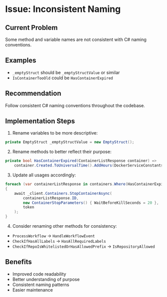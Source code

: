 # Issue: Inconsistent Naming

## Current Problem
Some method and variable names are not consistent with C# naming conventions.

## Examples
- `_emptyStruct` should be `_emptyStructValue` or similar
- `IsContainerTooOld` could be `HasContainerExpired`

## Recommendation
Follow consistent C# naming conventions throughout the codebase.

## Implementation Steps

1. Rename variables to be more descriptive:
```csharp
private EmptyStruct _emptyStructValue = new EmptyStruct();
```

2. Rename methods to better reflect their purpose:
```csharp
private bool HasContainerExpired(ContainerListResponse container) =>
    container.Created.ToUniversalTime().AddHours(DockerServiceConstants.ContainerMaxAgeHours) < DateTime.UtcNow;
```

3. Update all usages accordingly:
```csharp
foreach (var containerListResponse in containers.Where(HasContainerExpired))
{
    await _client.Containers.StopContainerAsync(
        containerListResponse.ID,
        new ContainerStopParameters() { WaitBeforeKillSeconds = 20 },
        token
    );
}
```

4. Consider renaming other methods for consistency:
- `ProcessWorkflow` → `HandleWorkflowEvent`
- `CheckIfHasAllLabels` → `HasAllRequiredLabels`
- `CheckIfRepoIsWhitelistedOrHasAllowedPrefix` → `IsRepositoryAllowed`

## Benefits
- Improved code readability
- Better understanding of purpose
- Consistent naming patterns
- Easier maintenance
